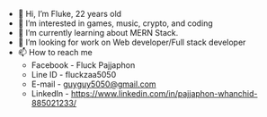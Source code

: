 - 👋 Hi, I’m Fluke, 22 years old
- 👀 I’m interested in games, music, crypto, and coding
- 🌱 I’m currently learning about MERN Stack.
- 💞️ I’m looking for work on Web developer/Full stack developer
- 📫 How to reach me
  - Facebook - Fluck Pajjaphon
  - Line ID - fluckzaa5050
  - E-mail - guyguy5050@gmail.com
  - LinkedIn - https://www.linkedin.com/in/pajjaphon-whanchid-885021233/
